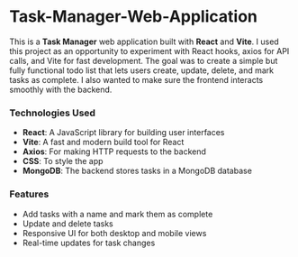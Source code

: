 # Task-Manager-Web-Application

This is a **Task Manager** web application built with **React** and **Vite**. I used this project as an opportunity to experiment with React hooks, axios for API calls, and Vite for fast development. The goal was to create a simple but fully functional todo list that lets users create, update, delete, and mark tasks as complete. I also wanted to make sure the frontend interacts smoothly with the backend.


### Technologies Used

- **React**: A JavaScript library for building user interfaces
- **Vite**: A fast and modern build tool for React
- **Axios**: For making HTTP requests to the backend
- **CSS**: To style the app
- **MongoDB**: The backend stores tasks in a MongoDB database

### Features

- Add tasks with a name and mark them as complete
- Update and delete tasks
- Responsive UI for both desktop and mobile views
- Real-time updates for task changes


